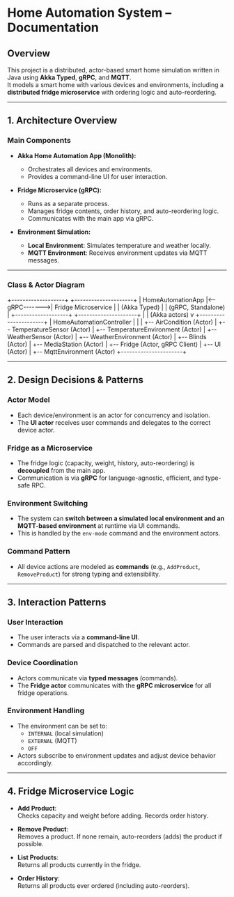 # Home Automation System – Documentation

## Overview

This project is a distributed, actor-based smart home simulation written in Java using **Akka Typed**, **gRPC**, and **MQTT**.  
It models a smart home with various devices and environments, including a **distributed fridge microservice** with ordering logic and auto-reordering.

---

## 1. Architecture Overview

### Main Components

- **Akka Home Automation App (Monolith):**
    - Orchestrates all devices and environments.
    - Provides a command-line UI for user interaction.

- **Fridge Microservice (gRPC):**
    - Runs as a separate process.
    - Manages fridge contents, order history, and auto-reordering logic.
    - Communicates with the main app via gRPC.

- **Environment Simulation:**
    - **Local Environment**: Simulates temperature and weather locally.
    - **MQTT Environment**: Receives environment updates via MQTT messages.

---

### Class & Actor Diagram

+-------------------+               +---------------------+
| HomeAutomationApp |<--gRPC------->| Fridge Microservice |
| (Akka Typed)      |               | (gRPC, Standalone)  |
+-------------------+               +---------------------+
|
|  (Akka actors)
v
+----------------------+
| HomeAutomationController
|  |
|  +-- AirCondition (Actor)
|  +-- TemperatureSensor (Actor)
|  +-- TemperatureEnvironment (Actor)
|  +-- WeatherSensor (Actor)
|  +-- WeatherEnvironment (Actor)
|  +-- Blinds (Actor)
|  +-- MediaStation (Actor)
|  +-- Fridge (Actor, gRPC Client)
|  +-- UI (Actor)
|  +-- MqttEnvironment (Actor)
+----------------------+

---

## 2. Design Decisions & Patterns

### Actor Model

- Each device/environment is an actor for concurrency and isolation.
- The **UI actor** receives user commands and delegates to the correct device actor.

### Fridge as a Microservice

- The fridge logic (capacity, weight, history, auto-reordering) is **decoupled** from the main app.
- Communication is via **gRPC** for language-agnostic, efficient, and type-safe RPC.

### Environment Switching

- The system can **switch between a simulated local environment and an MQTT-based environment** at runtime via UI commands.
- This is handled by the `env-mode` command and the environment actors.

### Command Pattern

- All device actions are modeled as **commands** (e.g., `AddProduct`, `RemoveProduct`) for strong typing and extensibility.

---

## 3. Interaction Patterns

### User Interaction

- The user interacts via a **command-line UI**.
- Commands are parsed and dispatched to the relevant actor.

### Device Coordination

- Actors communicate via **typed messages** (commands).
- The **Fridge actor** communicates with the **gRPC microservice** for all fridge operations.

### Environment Handling

- The environment can be set to:
    - `INTERNAL` (local simulation)
    - `EXTERNAL` (MQTT)
    - `OFF`
- Actors subscribe to environment updates and adjust device behavior accordingly.

---

## 4. Fridge Microservice Logic

- **Add Product**:  
  Checks capacity and weight before adding. Records order history.

- **Remove Product**:  
  Removes a product. If none remain, auto-reorders (adds) the product if possible.

- **List Products**:  
  Returns all products currently in the fridge.

- **Order History**:  
  Returns all products ever ordered (including auto-reorders).